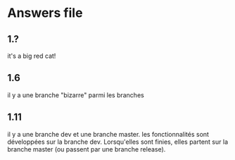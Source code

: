 # Answers file

## 1.?
it's a big red cat!

## 1.6
il y a une branche "bizarre" parmi les branches

## 1.11
il y a une branche dev et une branche master.
les fonctionnalités sont développées sur la branche dev. Lorsqu'elles sont finies, elles partent sur la branche master (ou passent par une branche release).
